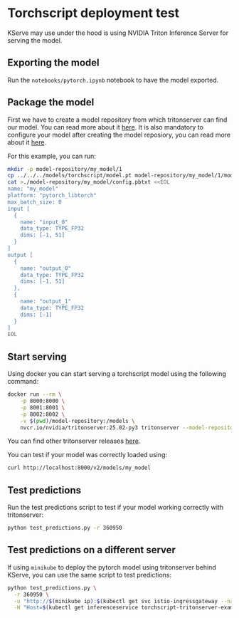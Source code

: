 # Torchscript deployment test

KServe may use under the hood is using NVIDIA Triton Inference Server for serving the model.

## Exporting the model

Run the `notebooks/pytorch.ipynb` notebook to have the model exported.

## Package the model

First we have to create a model repository from which tritonserver can find our model. You can read more about it [here](https://docs.nvidia.com/deeplearning/triton-inference-server/user-guide/docs/user_guide/model_repository.html#torchscript-models). It is also mandatory to configure your model after creating the model reposiory, you can read more about it [here](https://docs.nvidia.com/deeplearning/triton-inference-server/user-guide/docs/user_guide/model_configuration.html).

For this example, you can run:

```bash
mkdir -p model-repository/my_model/1
cp ../../../models/torchscript/model.pt model-repository/my_model/1/model.pt
cat >./model-repository/my_model/config.pbtxt <<EOL
name: "my_model"
platform: "pytorch_libtorch"
max_batch_size: 0
input [
  {
    name: "input_0"
    data_type: TYPE_FP32
    dims: [-1, 51]
  }
]
output [
  {
    name: "output_0"
    data_type: TYPE_FP32
    dims: [-1, 51]
  },
  {
    name: "output_1"
    data_type: TYPE_FP32
    dims: [-1]
  }
]
EOL
```

## Start serving

Using docker you can start serving a torchscript model using the following command:

```bash
docker run --rm \
    -p 8000:8000 \
    -p 8001:8001 \
    -p 8002:8002 \
    -v $(pwd)/model-repository:/models \
    nvcr.io/nvidia/tritonserver:25.02-py3 tritonserver --model-repository=/models
```

You can find other tritonserver releases [here](https://docs.nvidia.com/deeplearning/triton-inference-server/release-notes/index.html).

You can test if your model was correctly loaded using:

```bash
curl http://localhost:8000/v2/models/my_model
```

## Test predictions

Run the test predictions script to test if your model working correctly with tritonserver:

```bash
python test_predictions.py -r 360950
```

## Test predictions on a different server

If using `minikube` to deploy the pytorch model using tritonserver behind KServe, you can use the same script to test predictions:

```bash
python test_predictions.py \
  -r 360950 \
  -u "http://$(minikube ip):$(kubectl get svc istio-ingressgateway --namespace istio-system -o jsonpath='{.spec.ports[?(@.name=="http2")].nodePort}')/v2/models/my_model/infer" \
  -H "Host=$(kubectl get inferenceservice torchscript-tritonserver-example --namespace default -o jsonpath='{.status.url}' | cut -d "/" -f 3)"
```